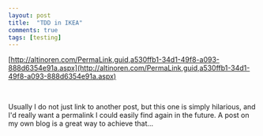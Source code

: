 ```yaml
---
layout: post
title:  "TDD in IKEA"
comments: true
tags: [testing]
---
```



[http://altinoren.com/PermaLink,guid,a530ffb1-34d1-49f8-a093-888d6354e91a.aspx](http://altinoren.com/PermaLink,guid,a530ffb1-34d1-49f8-a093-888d6354e91a.aspx)

&#160;

Usually I do not just link to another post, but this one is simply hilarious, and I'd really want a permalink I could easily find again in the future. A post on my own blog is a great way to achieve that…

